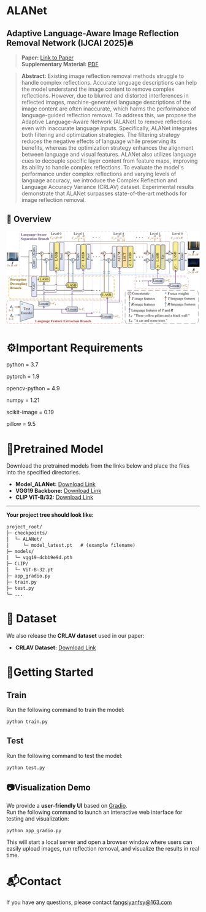 # ALANet

## Adaptive Language-Aware Image Reflection Removal Network (IJCAI 2025)🔥

> **Paper:** [Link to Paper](https://arxiv.org/abs/xxxx.xxxxx)  
> **Supplementary Material:** [PDF](https://arxiv.org/src/xxxx.xxxxxv1/anc/supplementary.pdf)

>**Abstract:** Existing image reflection removal methods struggle to handle complex reflections. Accurate language descriptions can help the model understand the image content to remove complex reflections. However, due to blurred and distorted interferences in reflected images,  machine-generated language descriptions of the image content are often inaccurate, which harms the performance of language-guided reflection removal.  To address this, we propose the Adaptive Language-Aware Network (ALANet) to remove reflections even with inaccurate language inputs. Specifically, ALANet integrates both filtering and optimization strategies. The filtering strategy reduces the negative effects of language while preserving its benefits, whereas the optimization strategy enhances the alignment between language and visual features. ALANet also utilizes language cues to decouple specific layer content from feature maps, improving its ability to handle complex reflections. To evaluate the model's performance under complex reflections and varying levels of language accuracy, we introduce the Complex Reflection and Language Accuracy Variance (CRLAV) dataset. Experimental results demonstrate that ALANet surpasses state-of-the-art methods for image reflection removal.

## 📌 Overview
<p align="center">
  <img src="arch.png"/>
</p>

# ⚙️Important Requirements
python = 3.7  

pytorch = 1.9  

opencv-python = 4.9  

numpy = 1.21

scikit-image = 0.19

pillow = 9.5

# 🤖Pretrained Model
Download the pretrained models from the links below and place the files into the specified directories.

- **Model_ALANet:** [Download Link](https://pan.baidu.com/s/1vBKOIhkyA6IQoqRhemoMnA?pwd=1314)  
- **VGG19 Backbone:** [Download Link](https://pan.baidu.com/s/12YrcZZAL5JVAimX1Pco6tQ?pwd=1314)  
- **CLIP ViT-B/32:** [Download Link](https://pan.baidu.com/s/15mIWFp_ebE5vAWx8BHhKZg?pwd=1314)

---

**Your project tree should look like:**
```
project_root/
├─ checkpoints/
│  └─ ALANet/
│     └─ model_latest.pt   # (example filename)
├─ models/
│  └─ vgg19-dcbb9e9d.pth
├─ CLIP/
│  └─ ViT-B-32.pt
├─ app_gradio.py
├─ train.py
├─ test.py
└─ ...
```

# 📂 Dataset
We also release the **CRLAV dataset** used in our paper:

- **CRLAV Dataset:** [Download Link](https://pan.baidu.com/s/1Mv_TORQk9Ig2ifhQNZMTVQ?pwd=1314)

# 🚀Getting Started

## Train
Run the following command to train the model:

```bash
python train.py
```

## Test
Run the following command to test the model:

```bash
python test.py
```

## 📷Visualization Demo
We provide a **user-friendly UI** based on [Gradio](https://gradio.app/).  
Run the following command to launch an interactive web interface for testing and visualization:  

```bash
python app_gradio.py
```

This will start a local server and open a browser window where users can easily upload images, run reflection removal, and visualize the results in real time.


# 📬Contact
If you have any questions, please contact fangsiyanfsy@163.com
